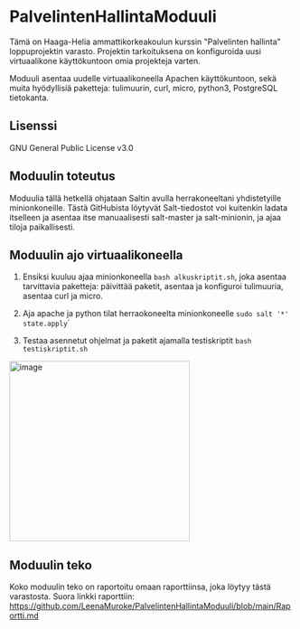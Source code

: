 # PalvelintenHallintaModuuli

Tämä on Haaga-Helia ammattikorkeakoulun kurssin "Palvelinten hallinta" loppuprojektin varasto. 
Projektin tarkoituksena on konfiguroida uusi virtuaalikone käyttökuntoon omia projekteja varten. 

Moduuli asentaa uudelle virtuaalikoneella Apachen käyttökuntoon, sekä muita hyödyllisiä paketteja: tulimuurin, curl, micro, python3, PostgreSQL tietokanta.

## Lisenssi 

GNU General Public License v3.0

## Moduulin toteutus

Moduulia tällä hetkellä ohjataan Saltin avulla herrakoneeltani yhdistetyille minionkoneille.
Tästä GitHubista löytyvät Salt-tiedostot voi kuitenkin ladata itselleen ja asentaa itse manuaalisesti salt-master ja salt-minionin,
ja ajaa tiloja paikallisesti. 

## Moduulin ajo virtuaalikoneella

1. Ensiksi kuuluu ajaa minionkoneella `bash alkuskriptit.sh`, joka asentaa tarvittavia paketteja: päivittää paketit, asentaa ja konfiguroi tulimuuria, asentaa curl ja micro. 

2. Aja apache ja python tilat herraokoneelta minionkoneelle `sudo salt '*' state.apply`´

3. Testaa asennetut ohjelmat ja paketit ajamalla testiskriptit `bash testiskriptit.sh`

<img width="319" alt="image" src="https://user-images.githubusercontent.com/111494018/207536673-7b602fa4-55ad-4717-8246-5baa1f09570d.png">

## Moduulin teko 

Koko moduulin teko on raportoitu omaan raporttiinsa, joka löytyy tästä varastosta.
Suora linkki raporttiin: https://github.com/LeenaMuroke/PalvelintenHallintaModuuli/blob/main/Raportti.md

